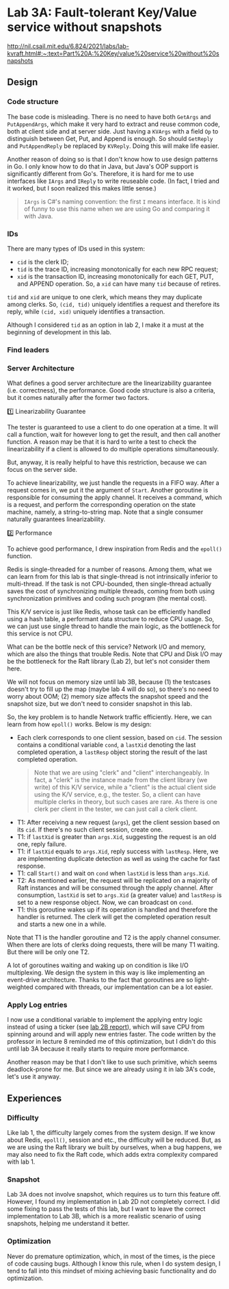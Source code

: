 # Lab 3A: Fault-tolerant Key/Value service without snapshots

http://nil.csail.mit.edu/6.824/2021/labs/lab-kvraft.html#:~:text=Part%20A:%20Key/value%20service%20without%20snapshots

## Design

### Code structure

The base code is misleading. There is no need to have both `GetArgs` and `PutAppendArgs`, which make it very hard to extract and reuse common code, both at client side and at server side. Just having a `KVArgs` with a field `Op` to distinguish between Get, Put, and Append is enough. So should `GetReply` and `PutAppendReply` be replaced by `KVReply`. Doing this will make life easier.

Another reason of doing so is that I don't know how to use design patterns in Go. I only know how to do that in Java, but Java's OOP support is significantly different from Go's. Therefore, it is hard for me to use interfaces like `IArgs` and `IReply` to write reuseable code. (In fact, I tried and it worked, but I soon realized this makes little sense.)

> `IArgs` is C#'s naming convention: the first `I` means interface. It is kind of funny to use this name when we are using Go and comparing it with Java.

### IDs

There are many types of IDs used in this system: 
- `cid` is the clerk ID; 
- `tid` is the trace ID, increasing monotonically for each new RPC request; 
- `xid` is the transaction ID, increasing monotonically for each GET, PUT, and APPEND operation. So, a `xid` can have many `tid` because of retires.

`tid` and `xid` are unique to one clerk, which means they may duplicate among clerks. So, `(cid, tid)` uniquely identifies a request and therefore its reply, while `(cid, xid)` uniquely identifies a transaction.

Although I considered `tid` as an option in lab 2, I make it a must at the beginning of development in this lab.

### Find leaders

### Server Architecture

What defines a good server architecture are the linearizability guarantee (i.e. correctness), the performance. Good code structure is also a criteria, but it comes naturally after the former two factors.

1️⃣ Linearizability Guarantee

The tester is guaranteed to use a client to do one operation at a time. It will call a function, wait for however long to get the result, and then call another function. A reason may be that it is hard to write a test to check the linearizability if a client is allowed to do multiple operations simultaneously.

But, anyway, it is really helpful to have this restriction, because we can focus on the server side. 

To achieve linearizability, we just handle the requests in a FIFO way. After a request comes in, we put it the argument of `Start`. Another goroutine is responsible for consuming the apply channel. It receives a command, which is a request, and perform the corresponding operation on the state machine, namely, a string-to-string map. Note that a single consumer naturally guarantees linearizability.

2️⃣ Performance

To achieve good performance, I drew inspiration from Redis and the `epoll()` function.

Redis is single-threaded for a number of reasons. Among them, what we can learn from for this lab is that single-thread is not intrinsically inferior to multi-thread. If the task is not CPU-bounded, then single-thread actually saves the cost of synchronizing multiple threads, coming from both using synchronization primitives and coding such program (the mental cost).

This K/V service is just like Redis, whose task can be efficiently handled using a hash table, a performant data structure to reduce CPU usage. So, we can just use single thread to handle the main logic, as the bottleneck for this service is not  CPU.

What can be the bottle neck of this service? Network I/O and memory, which are also the things that trouble Redis. Note that CPU and Disk I/O may be the bottleneck for the Raft library (Lab 2), but let's not consider them here.

We will not focus on memory size until lab 3B, because (1) the testcases doesn't try to fill up the map (maybe lab 4 will do so), so there's no need to worry about OOM; (2) memory size affects the snapshot speed and the snapshot size, but we don't need to consider snapshot in this lab.

So, the key problem is to handle Network traffic efficiently. Here, we can learn from how `epoll()` works. Below is my design:

- Each clerk corresponds to one client session, based on `cid`. The session contains a conditional variable `cond`, a `lastXid` denoting the last completed operation, a `lastResp` object storing the result of the last completed operation. 
  > Note that we are using "clerk" and "client" interchangeably. In fact, a "clerk" is the instance made from the client library (we write) of this K/V service, while a "client" is the actual client side using the K/V service, e.g., the tester. So, a client can have multiple clerks in theory, but such cases are rare. As there is one clerk per client in the tester, we can just call a clerk client.
- T1: After receiving a new request (`args`), get the client session based on its `cid`. If there's no such client session, create one. 
- T1: if `lastXid` is greater than `args.Xid`, suggesting the request is an old one, reply failure.
- T1: if `lastXid` equals to `args.Xid`, reply success with `lastResp`. Here, we are implementing duplicate detection as well as using the cache for fast response.
- T1: call `Start()` and wait on `cond` when `lastXid` is less than `args.Xid`.
- T2: As mentioned earlier, the request will be replicated on a majority of Raft instances and will be consumed through the apply channel. After consumption, `lastXid` is set to `args.Xid` (a greater value) and `lastResp` is set to a new response object. Now, we can broadcast on `cond`.
- T1: this goroutine wakes up if its operation is handled and therefore the handler is returned. The clerk will get the completed operation result and starts a new one in a while.

Note that T1 is the handler goroutine and T2 is the apply channel consumer. When there are lots of clerks doing requests, there will be many T1 waiting. But there will be only one T2.

A lot of goroutines waiting and waking up on condition is like I/O multiplexing. We design the system in this way is like implementing an event-drive architecture. Thanks to the fact that goroutines are so light-weighted compared with threads, our implementation can be a lot easier.

### Apply Log entries

I now use a conditional variable to implement the applying entry logic instead of using a ticker (see [lab 2B report](./lab2b.md#applylogentryticker)), which will save CPU from spinning around and will apply new entries faster. The code written by the professor in lecture 8 reminded me of this optimization, but I didn't do this until lab 3A because it really starts to require more performance. 

Another reason may be that I don't like to use such primitive, which seems deadlock-prone for me. But since we are already using it in lab 3A's code, let's use it anyway.

## Experiences

### Difficulty

Like lab 1, the difficulty largely comes from the system design. If we know about Redis, `epoll()`, session and etc., the difficulty will be reduced. But, as we are using the Raft library we built by ourselves, when a bug happens, we may also need to fix the Raft code, which adds extra complexity compared with lab 1.

### Snapshot

Lab 3A does not involve snapshot, which requires us to turn this feature off. However, I found my implementation in Lab 2D not completely correct. I did some fixing to pass the tests of this lab, but I want to leave the correct implementation to Lab 3B, which is a more realistic scenario of using snapshots, helping me understand it better.


### Optimization

Never do premature optimization, which, in most of the times, is the piece of code causing bugs. Although I know this rule, when I do system design, I tend to fall into this mindset of mixing achieving basic functionality and do optimization.